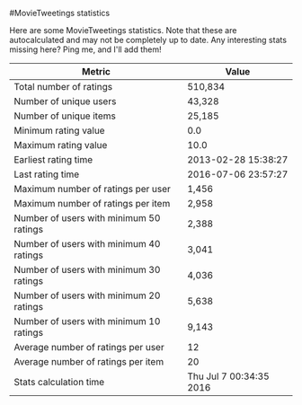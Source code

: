 #MovieTweetings statistics

Here are some MovieTweetings statistics. Note that these are autocalculated and may not be completely up to date. Any interesting stats missing here? Ping me, and I'll add them!

Metric | Value
--- | ---
Total number of ratings                 | 510,834
Number of unique users                  | 43,328
Number of unique items                  | 25,185
Minimum rating value                    | 0.0
Maximum rating value                    | 10.0
Earliest rating time                    | 2013-02-28 15:38:27
Last rating time                        | 2016-07-06 23:57:27
Maximum number of ratings per user      | 1,456
Maximum number of ratings per item      | 2,958
Number of users with minimum 50 ratings | 2,388
Number of users with minimum 40 ratings | 3,041
Number of users with minimum 30 ratings | 4,036
Number of users with minimum 20 ratings | 5,638
Number of users with minimum 10 ratings | 9,143
Average number of ratings per user      | 12
Average number of ratings per item      | 20
Stats calculation time                  | Thu Jul  7 00:34:35 2016

